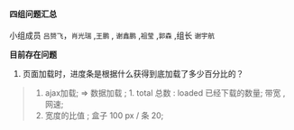 #### 四组问题汇总 

小组成员 `吕赟飞`，`肖光瑞` ,`王鹏` , `谢鑫鹏` ,`祖莹` ,`郭森` ,组长 `谢宇航`

**目前存在问题**

1. 页面加载时，进度条是根据什么获得到底加载了多少百分比的？


> 1. ajax加载;  => 数据加载 ;   1. total 总数 : loaded 已经下载的数量;
>   带宽 , 网速;
> 2.  宽度的比值 ;    盒子 100 px / 条 20; 
